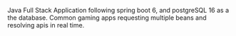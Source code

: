 Java Full Stack Application following spring boot 6, and postgreSQL 16 as a the database. Common gaming apps requesting multiple beans and resolving apis in real time.